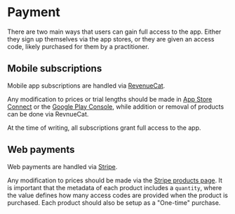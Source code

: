 # Payment

There are two main ways that users can gain full access to the app. Either they
sign up themselves via the app stores, or they are given an access code, likely
purchased for them by a practitioner.

## Mobile subscriptions

Mobile app subscriptions are handled via [RevenueCat](https://www.revenuecat.com/).

Any modification to prices or trial lengths should be made in
[App Store Connect](https://appstoreconnect.apple.com/) or the
[Google Play Console](https://play.google.com/console), while addition or
removal of products can be done via RevnueCat.

At the time of writing, all subscriptions grant full access to the app.

## Web payments

Web payments are handled via [Stripe](https://stripe.com).

Any modification to prices should be made via the
[Stripe products page](https://dashboard.stripe.com/products). It is important
that the metadata of each product includes a `quantity`, where the value defines
how many access codes are provided when the product is purchased. Each product
should also be setup as a "One-time" purchase.
